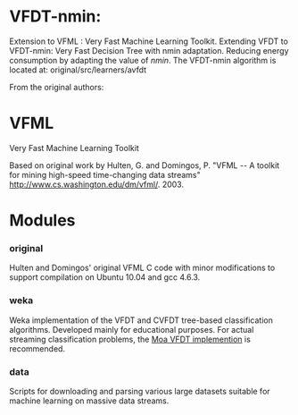 VFDT-nmin:
=================
Extension to VFML : Very Fast Machine Learning Toolkit.
Extending VFDT to VFDT-nmin: Very Fast Decision Tree with nmin adaptation. Reducing energy consumption by adapting the value of *nmin*.
The VFDT-nmin algorithm is located at: original/src/learners/avfdt

From the original authors:



VFML
====

Very Fast Machine Learning Toolkit

Based on original work by Hulten, G. and Domingos, P. "VFML -- A toolkit for mining high-speed time-changing data streams" http://www.cs.washington.edu/dm/vfml/. 2003.

Modules
====

### original
Hulten and Domingos' original VFML C code with minor modifications to support compilation on Ubuntu 10.04 and gcc 4.6.3.

### weka
Weka implementation of the VFDT and CVFDT tree-based classification algorithms. Developed mainly for educational purposes. For actual streaming classification problems, the [Moa VFDT implemention](http://moa.cms.waikato.ac.nz/) is recommended.

### data
Scripts for downloading and parsing various large datasets suitable for machine learning on massive data streams.
